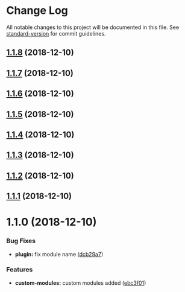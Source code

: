 # Change Log

All notable changes to this project will be documented in this file. See [standard-version](https://github.com/conventional-changelog/standard-version) for commit guidelines.

<a name="1.1.8"></a>
## [1.1.8](https://github.com/anteriovieira/nuxt-multianalytics/compare/v1.1.7...v1.1.8) (2018-12-10)



<a name="1.1.7"></a>
## [1.1.7](https://github.com/anteriovieira/nuxt-multianalytics/compare/v1.1.6...v1.1.7) (2018-12-10)



<a name="1.1.6"></a>
## [1.1.6](https://github.com/anteriovieira/nuxt-multianalytics/compare/v1.1.5...v1.1.6) (2018-12-10)



<a name="1.1.5"></a>
## [1.1.5](https://github.com/anteriovieira/nuxt-multianalytics/compare/v1.1.4...v1.1.5) (2018-12-10)



<a name="1.1.4"></a>
## [1.1.4](https://github.com/anteriovieira/nuxt-multianalytics/compare/v1.1.3...v1.1.4) (2018-12-10)



<a name="1.1.3"></a>
## [1.1.3](https://github.com/anteriovieira/nuxt-multianalytics/compare/v1.1.2...v1.1.3) (2018-12-10)



<a name="1.1.2"></a>
## [1.1.2](https://github.com/anteriovieira/nuxt-multianalytics/compare/v1.1.1...v1.1.2) (2018-12-10)



<a name="1.1.1"></a>
## [1.1.1](https://github.com/anteriovieira/nuxt-multianalytics/compare/v1.1.0...v1.1.1) (2018-12-10)



<a name="1.1.0"></a>
# 1.1.0 (2018-12-10)


### Bug Fixes

* **plugin:** fix module name ([dcb29a7](https://github.com/anteriovieira/nuxt-multianalytics/commit/dcb29a7))


### Features

* **custom-modules:** custom modules added ([ebc3f01](https://github.com/anteriovieira/nuxt-multianalytics/commit/ebc3f01))

